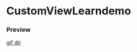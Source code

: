 # CustomViewLearndemo


### Preview
[gif dir](https://github.com/103style/CustomViewLearndemo/tree/master/gif)
